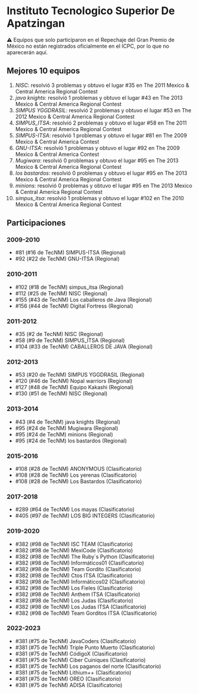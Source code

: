 # Instituto Tecnologico Superior De Apatzingan

:warning: Equipos que solo participaron en el Repechaje del Gran Premio de México no están registrados oficialmente en el ICPC, por lo que no aparecerán aquí.

## Mejores 10 equipos

1. _NISC_: resolvió 3 problemas y obtuvo el lugar #35 en The 2011 Mexico & Central America Regional Contest
1. _java knights_: resolvió 1 problemas y obtuvo el lugar #43 en The 2013 Mexico & Central America Regional Contest
1. _SIMPUS YGGDRASIL_: resolvió 2 problemas y obtuvo el lugar #53 en The 2012 Mexico & Central America Regional Contest
1. _SIMPUS_ITSA_: resolvió 2 problemas y obtuvo el lugar #58 en The 2011 Mexico & Central America Regional Contest
1. _SIMPUS-ITSA_: resolvió 1 problemas y obtuvo el lugar #81 en The 2009 Mexico & Central America Contest
1. _GNU-ITSA_: resolvió 1 problemas y obtuvo el lugar #92 en The 2009 Mexico & Central America Contest
1. _Mugiwara_: resolvió 0 problemas y obtuvo el lugar #95 en The 2013 Mexico & Central America Regional Contest
1. _los bastardos_: resolvió 0 problemas y obtuvo el lugar #95 en The 2013 Mexico & Central America Regional Contest
1. _minions_: resolvió 0 problemas y obtuvo el lugar #95 en The 2013 Mexico & Central America Regional Contest
1. _simpus_itsa_: resolvió 1 problemas y obtuvo el lugar #102 en The 2010 Mexico & Central America Regional Contest

## Participaciones

### 2009-2010

- #81 (#16 de TecNM) SIMPUS-ITSA (Regional)
- #92 (#22 de TecNM) GNU-ITSA (Regional)

### 2010-2011

- #102 (#18 de TecNM) simpus_itsa (Regional)
- #112 (#25 de TecNM) NISC (Regional)
- #155 (#43 de TecNM) Los caballeros de Java (Regional)
- #156 (#44 de TecNM) Digital Fortress (Regional)

### 2011-2012

- #35 (#2 de TecNM) NISC (Regional)
- #58 (#9 de TecNM) SIMPUS_ITSA (Regional)
- #104 (#33 de TecNM) CABALLEROS DE JAVA (Regional)

### 2012-2013

- #53 (#20 de TecNM) SIMPUS YGGDRASIL (Regional)
- #120 (#46 de TecNM) Nopal warriors (Regional)
- #127 (#48 de TecNM) Equipo Kakashi (Regional)
- #130 (#51 de TecNM) NISC (Regional)

### 2013-2014

- #43 (#4 de TecNM) java knights (Regional)
- #95 (#24 de TecNM) Mugiwara (Regional)
- #95 (#24 de TecNM) minions (Regional)
- #95 (#24 de TecNM) los bastardos (Regional)

### 2015-2016

- #108 (#28 de TecNM) ANONYMOUS (Clasificatorio)
- #108 (#28 de TecNM) Los yerenas (Clasificatorio)
- #108 (#28 de TecNM) Los Bastardos (Clasificatorio)

### 2017-2018

- #289 (#64 de TecNM) Los mayas (Clasificatorio)
- #405 (#97 de TecNM) LOS BIG INTEGERS (Clasificatorio)

### 2019-2020

- #382 (#98 de TecNM) ISC TEAM (Clasificatorio)
- #382 (#98 de TecNM) MexiCode (Clasificatorio)
- #382 (#98 de TecNM) The Ruby`s Python (Clasificatorio)
- #382 (#98 de TecNM) Informáticos01 (Clasificatorio)
- #382 (#98 de TecNM) Team Gordito (Clasificatorio)
- #382 (#98 de TecNM) Ctos ITSA (Clasificatorio)
- #382 (#98 de TecNM) Informáticos02 (Clasificatorio)
- #382 (#98 de TecNM) Los Fieles (Clasificatorio)
- #382 (#98 de TecNM) Anthem ITSA (Clasificatorio)
- #382 (#98 de TecNM) Los Judas (Clasificatorio)
- #382 (#98 de TecNM) Los Judas ITSA (Clasificatorio)
- #382 (#98 de TecNM) Team Gorditos ITSA (Clasificatorio)

### 2022-2023

- #381 (#75 de TecNM) JavaCoders (Clasificatorio)
- #381 (#75 de TecNM) Triple Punto Muerto (Clasificatorio)
- #381 (#75 de TecNM) CódigoX (Clasificatorio)
- #381 (#75 de TecNM) Ciber Cuiniques (Clasificatorio)
- #381 (#75 de TecNM) Los paganos del norte (Clasificatorio)
- #381 (#75 de TecNM) Lithium++ (Clasificatorio)
- #381 (#75 de TecNM) OREO (Clasificatorio)
- #381 (#75 de TecNM) ADISA (Clasificatorio)



